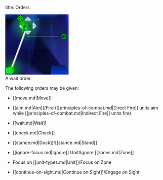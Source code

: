 title: Orders

<div class="thumb tright"><div class="thumbinner" style="width:202px;"><img src="images/thumb/9/93/Wait.png/200px-Wait.png" />  <div class="thumbcaption">A wait order.</div></div></div>

The following orders may be given:

*   [[move.md|Move]]

*   [[aim.md|Aim]]/Fire ([[principles-of-combat.md|Direct Fire]] units aim while [[principles-of-combat.md|Indirect Fire]] units fire)

*   [[wait.md|Wait]]

*   [[check.md|Check]]

*   [[stance.md|Duck]]/[[stance.md|Stand]]

*   [[ignore-focus.md|Ignore]] Unit/Ignore [[zones.md|Zone]]

*   Focus on [[unit-types.md|Unit]]/Focus on Zone

*   [[continue-on-sight.md|Continue on Sight]]/Engage on Sight

<!-- 
NewPP limit report
Preprocessor node count: 1/1000000
Post‐expand include size: 0/2097152 bytes
Template argument size: 0/2097152 bytes
Expensive parser function count: 0/100
-->

<!-- Saved in parser cache with key fs_error420_com:pcache:idhash:132-0!*!0!*!*!2!* and timestamp 20140722160439 -->